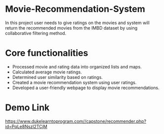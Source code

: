 # Movie-Recommendation-System
In this project user needs to give ratings on the movies and system will return the recommended movies from the IMBD dataset by using collaborative filtering method.

# Core functionalities
- Processed movie and rating data into organized lists and maps.
- Calculated average movie ratings.
- Determined user similarity based on ratings.
- Created a movie recommendation system using user ratings.
- Developed a user-friendly webpage to display movie recommendations.

# Demo Link
https://www.dukelearntoprogram.com//capstone/recommender.php?id=PqLe8NszI2TCjM
